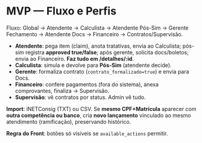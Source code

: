 ﻿# MVP — Fluxo e Perfis

Fluxo: Global → Atendente → Calculista → Atendente Pós-Sim → Gerente Fechamento → Atendente Docs → Financeiro → Contratos/Supervisão.

- **Atendente**: pega item (claim), anota tratativas, envia ao Calculista; pós-sim registra **approved true/false**; após gerente, solicita docs/boletos; envia ao Financeiro. **Faz tudo em /detalhes/:id**.
- **Calculista**: simula e devolve para **Pós-Sim** (atendente decide).
- **Gerente**: formaliza contrato (`contrato_formalizado=true`) e envia para Docs.
- **Financeiro**: confere pagamentos (fora do sistema), anexa comprovantes, finaliza → Supervisão.
- **Supervisão**: vê contratos por status. Admin vê tudo.

**Import**: iNETConsig (TXT) ou CSV. Se **mesmo CPF+Matrícula** aparecer com **outra competência ou banco**, cria **novo lançamento** vinculado ao mesmo atendimento (ramificação), preservando histórico.

**Regra do Front**: botões só visíveis se `available_actions` permitir.
